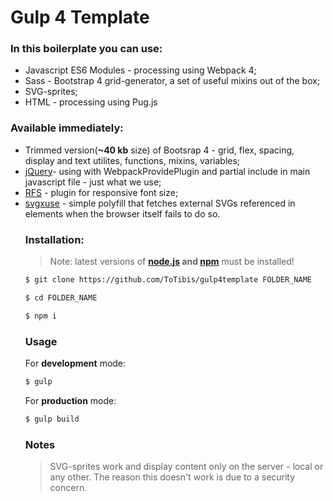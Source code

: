 # Gulp 4 Template
### In this boilerplate you can use:
- Javascript ES6 Modules - processing using Webpack 4;
- Sass - Bootstrap 4 grid-generator, a set of useful mixins out of the box;
- SVG-sprites;
- HTML - processing using Pug.js
### Available immediately:
- Trimmed version(**~40 kb** size) of Bootsrap 4 - grid, flex, spacing, display and text utilites, functions, mixins, variables;
- [jQuery](https://github.com/jquery/jquery)- using with WebpackProvidePlugin and partial include in main javascript file - just what we use;
- [RFS](https://github.com/twbs/rfs) - plugin for responsive font size;
- [svgxuse](https://github.com/Keyamoon/svgxuse) - simple polyfill that fetches external SVGs referenced in <use> elements when the browser itself fails to do so.
	### Installation:
	> Note: latest versions of **[node.js](https://nodejs.org/en/) and [npm](https://www.npmjs.com/)** must be installed!
	```sh
	$ git clone https://github.com/ToTibis/gulp4template FOLDER_NAME
	```
    ```sh
    $ cd FOLDER_NAME
    ```
	```sh
	$ npm i
	```
	### Usage
	For **development** mode:
	```sh
	$ gulp
	```
	For **production** mode:
	```sh
	$ gulp build
	```
	### Notes
	>SVG-sprites work and display content only on the server - local or any other. The reason this doesn't work is due to a security concern.